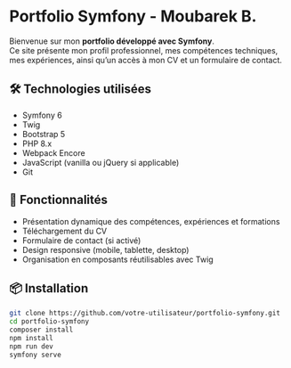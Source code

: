 # Portfolio Symfony - Moubarek B.

Bienvenue sur mon **portfolio développé avec Symfony**.  
Ce site présente mon profil professionnel, mes compétences techniques, mes expériences, ainsi qu’un accès à mon CV et un formulaire de contact.

## 🛠️ Technologies utilisées

- Symfony 6
- Twig
- Bootstrap 5
- PHP 8.x
- Webpack Encore
- JavaScript (vanilla ou jQuery si applicable)
- Git

## 🚀 Fonctionnalités

- Présentation dynamique des compétences, expériences et formations
- Téléchargement du CV
- Formulaire de contact (si activé)
- Design responsive (mobile, tablette, desktop)
- Organisation en composants réutilisables avec Twig

## 📦 Installation

```bash
git clone https://github.com/votre-utilisateur/portfolio-symfony.git
cd portfolio-symfony
composer install
npm install
npm run dev
symfony serve

